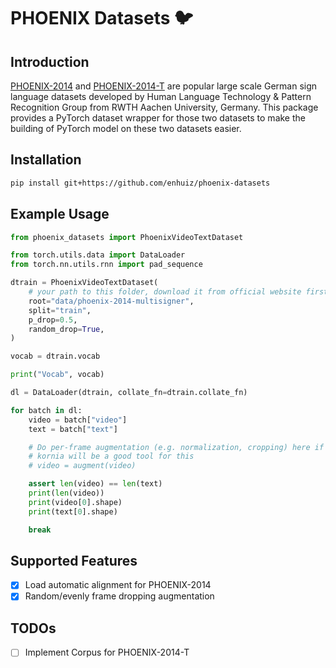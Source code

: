# PHOENIX Datasets 🐦

## Introduction

[PHOENIX-2014](https://www-i6.informatik.rwth-aachen.de/~koller/RWTH-PHOENIX/) and [PHOENIX-2014-T](https://www-i6.informatik.rwth-aachen.de/~koller/RWTH-PHOENIX-2014-T/) are popular large scale German sign language datasets developed by Human Language Technology & Pattern Recognition Group from RWTH Aachen University, Germany. This package provides a PyTorch dataset wrapper for those two datasets to make the building of PyTorch model on these two datasets easier.

## Installation

```bash
pip install git+https://github.com/enhuiz/phoenix-datasets
```

## Example Usage

```python
from phoenix_datasets import PhoenixVideoTextDataset

from torch.utils.data import DataLoader
from torch.nn.utils.rnn import pad_sequence

dtrain = PhoenixVideoTextDataset(
    # your path to this folder, download it from official website first.
    root="data/phoenix-2014-multisigner",
    split="train",
    p_drop=0.5,
    random_drop=True,
)

vocab = dtrain.vocab

print("Vocab", vocab)

dl = DataLoader(dtrain, collate_fn=dtrain.collate_fn)

for batch in dl:
    video = batch["video"]
    text = batch["text"]

    # Do per-frame augmentation (e.g. normalization, cropping) here if needed.
    # kornia will be a good tool for this
    # video = augment(video)

    assert len(video) == len(text)
    print(len(video))
    print(video[0].shape)
    print(text[0].shape)

    break
```

## Supported Features

- [x] Load automatic alignment for PHOENIX-2014
- [x] Random/evenly frame dropping augmentation

## TODOs

- [ ] Implement Corpus for PHOENIX-2014-T
